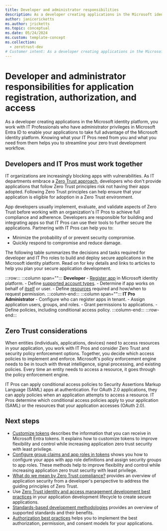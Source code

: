 ```yaml
---
title: Developer and administrator responsibilities
description: As a developer creating applications in the Microsoft identity platform, knowing what your IT Pros need from you and what you need from them helps you to streamline your Zero Trust development workflow.
author: janicericketts
ms.author: jricketts
ms.topic: conceptual
ms.date: 05/24/2024
ms.custom: template-concept
ms.collection:
  - zerotrust-dev
# Customer intent: As a developer creating applications in the Microsoft identity platform, I want to know what my IT Pros need from me, and what I need from them, so that I can streamline my Zero Trust development workflow.
---
```

# Developer and administrator responsibilities for application registration, authorization, and access

As a developer creating applications in the Microsoft identity platform, you work with IT Professionals who have administrator privileges in Microsoft Entra ID to enable your applications to take full advantage of the Microsoft identity platform. Knowing what your IT Pros need from you and what you need from them helps you to streamline your zero trust development workflow.

## Developers and IT Pros must work together

IT organizations are increasingly blocking apps with vulnerabilities. As IT departments embrace a [Zero Trust approach](overview.md), developers who don't provide applications that follow Zero Trust principles risk not having their apps adopted. Following Zero Trust principles can help ensure that your application is eligible for adoption in a Zero Trust environment.

App developers usually implement, evaluate, and validate aspects of Zero Trust before working with an organization's IT Pros to achieve full compliance and adherence. Developers are responsible for building and integrating apps so that IT Pros can use their tools to further secure the applications. Partnering with IT Pros can help you to:

- Minimize the probability of or prevent security compromise.
- Quickly respond to compromise and reduce damage.

The following table summarizes the decisions and tasks required for developer and IT Pro roles to build and deploy secure applications in the Microsoft identity platform. Read on for key details and links to articles to help you plan your secure application development.

:::row:::
   :::column span="":::
      **Developer**
      - [Register app](/entra/identity-platform/quickstart-register-app) in Microsoft identity platform.
      - Define [supported account types](identity-supported-account-types.md).
      - Determine if app works on behalf of [itself](identity-non-user-applications.md) or user.
      - Define [resources](acquire-application-authorization-to-access-resources.md) required and how/when to request permission.
   :::column-end:::
   :::column span="":::
      **IT Pro Administrator**
      - Configure who can register apps in tenant.
      - Assign application users, groups, and roles.
      - Grant permissions to applications.
      - Define policies, including conditional access policy.
   :::column-end:::
:::row-end:::

## Zero Trust considerations

When entities (individuals, applications, devices) need to access resources in your application, you work with IT Pros and consider Zero Trust and security policy enforcement options. Together, you decide which access policies to implement and enforce. Microsoft's policy enforcement engine needs to be in touch with threat intelligence, signal processing, and existing policies. Every time an entity needs to access a resource, it goes through the policy enforcement engine.

IT Pros can apply conditional access policies to Security Assertions Markup Language (SAML) apps at authentication. For OAuth 2.0 applications, they can apply policies when an application attempts to access a resource. IT Pros determine which conditional access policies apply to your application (SAML) or the resources that your application accesses (OAuth 2.0).

## Next steps

- [Customize tokens](zero-trust-token-customization.md) describes the information that you can receive in Microsoft Entra tokens. It explains how to customize tokens to improve flexibility and control while increasing application zero trust security with least privilege.
- [Configure group claims and app roles in tokens](configure-tokens-group-claims-app-roles.md) shows you how to configure your apps with app role definitions and assign security groups to app roles. These methods help to improve flexibility and control while increasing application zero trust security with least privilege.
- [What do we mean by Zero Trust compliance?](identity-zero-trust-compliance.md) provides an overview of application security from a developer's perspective to address the guiding principles of Zero Trust.
- Use [Zero Trust identity and access management development best practices](identity-iam-development-best-practices.md) in your application development lifecycle to create secure applications.
- [Standards-based development methodologies](identity-standards-based-development-methodologies.md) provides an overview of supported standards and their benefits.
- [Authorization best practices](developer-strategy-authorization-best-practices.md) helps you to implement the best authorization, permission, and consent models for your applications.
